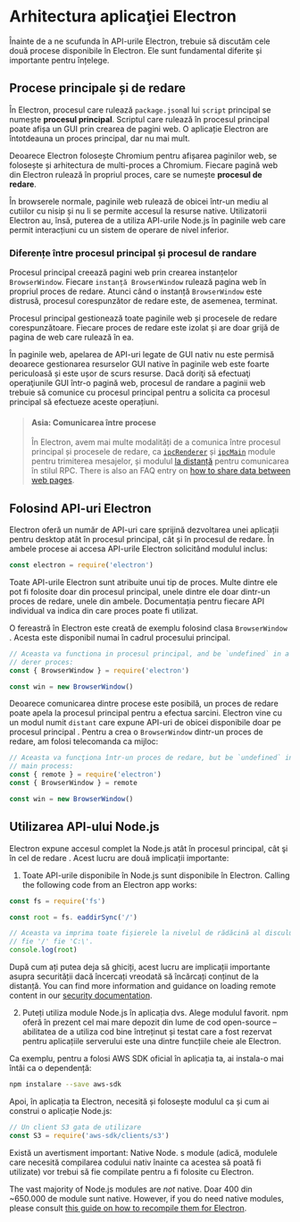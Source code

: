 # Arhitectura aplicaţiei Electron

Înainte de a ne scufunda în API-urile Electron, trebuie să discutăm cele două procese disponibile în Electron. Ele sunt fundamental diferite și importante pentru înțelege.

## Procese principale și de redare

În Electron, procesul care rulează `package.json`al lui `script` principal se numește __procesul principal__. Scriptul care rulează în procesul principal poate afișa un GUI prin crearea de pagini web. O aplicație Electron are întotdeauna un proces principal, dar nu mai mult.

Deoarece Electron folosește Chromium pentru afișarea paginilor web, se folosește și arhitectura de multi-proces a Chromium. Fiecare pagină web din Electron rulează în propriul proces, care se numește __procesul de redare__.

În browserele normale, paginile web rulează de obicei într-un mediu al cutiilor cu nisip și nu li se permite accesul la resurse native. Utilizatorii Electron au, însă, puterea de a utiliza API-urile Node.js în paginile web care permit interacțiuni cu un sistem de operare de nivel inferior.

### Diferențe între procesul principal și procesul de randare

Procesul principal creează pagini web prin crearea instanțelor `BrowserWindow`. Fiecare `instanță BrowserWindow` rulează pagina web în propriul proces de redare. Atunci când o instanță `BrowserWindow` este distrusă, procesul corespunzător de redare este, de asemenea, terminat.

Procesul principal gestionează toate paginile web și procesele de redare corespunzătoare. Fiecare proces de redare este izolat și are doar grijă de pagina de web care rulează în ea.

În paginile web, apelarea de API-uri legate de GUI nativ nu este permisă deoarece gestionarea resurselor GUI native în paginile web este foarte periculoasă și este ușor de scurs resurse. Dacă doriţi să efectuaţi operaţiunile GUI într-o pagină web, procesul de randare a paginii web trebuie să comunice cu procesul principal pentru a solicita ca procesul principal să efectueze aceste operațiuni.

> #### Asia: Comunicarea între procese
> 
> În Electron, avem mai multe modalități de a comunica între procesul principal și procesele de redare, ca [`ipcRenderer`](../api/ipc-renderer.md) și [`ipcMain`](../api/ipc-main.md) module pentru trimiterea mesajelor, și modulul [la distanță](../api/remote.md) pentru comunicarea în stilul RPC. There is also an FAQ entry on [how to share data between web pages][share-data].

## Folosind API-uri Electron

Electron oferă un număr de API-uri care sprijină dezvoltarea unei aplicații pentru desktop atât în procesul principal, cât și în procesul de redare. În ambele procese ai accesa API-urile Electron solicitând modulul inclus:

```javascript
const electron = require('electron')
```

Toate API-urile Electron sunt atribuite unui tip de proces. Multe dintre ele pot fi folosite doar din procesul principal, unele dintre ele doar dintr-un proces de redare, unele din ambele. Documentația pentru fiecare API individual va indica din care proces poate fi utilizat.

O fereastră în Electron este creată de exemplu folosind clasa `BrowserWindow` . Acesta este disponibil numai în cadrul procesului principal.

```javascript
// Aceasta va functiona in procesul principal, and be `undefined` in a
// derer proces:
const { BrowserWindow } = require('electron')

const win = new BrowserWindow()
```

Deoarece comunicarea dintre procese este posibilă, un proces de redare poate apela la procesul principal pentru a efectua sarcini. Electron vine cu un modul numit `distant` care expune API-uri de obicei disponibile doar pe procesul principal . Pentru a crea o `BrowserWindow` dintr-un proces de redare, am folosi telecomanda ca mijloc:

```javascript
// Aceasta va funcţiona într-un proces de redare, but be `undefined` in the
// main process:
const { remote } = require('electron')
const { BrowserWindow } = remote

const win = new BrowserWindow()
```

## Utilizarea API-ului Node.js

Electron expune accesul complet la Node.js atât în procesul principal, cât şi în cel de redare . Acest lucru are două implicații importante:

1) Toate API-urile disponibile în Node.js sunt disponibile în Electron. Calling the following code from an Electron app works:

```javascript
const fs = require('fs')

const root = fs. eaddirSync('/')

// Aceasta va imprima toate fișierele la nivelul de rădăcină al discului,
// fie '/' fie 'C:\'.
console.log(root)
```

După cum ați putea deja să ghiciți, acest lucru are implicații importante asupra securității dacă încercați vreodată să încărcați conținut de la distanță. You can find more information and guidance on loading remote content in our [security documentation][security].

2) Puteți utiliza module Node.js în aplicația dvs. Alege modulul favorit. npm oferă în prezent cel mai mare depozit din lume de cod open-source – abilitatea de a utiliza cod bine întreținut și testat care a fost rezervat pentru aplicațiile serverului este una dintre funcțiile cheie ale Electron.

Ca exemplu, pentru a folosi AWS SDK oficial în aplicația ta, ai instala-o mai întâi ca o dependență:

```sh
npm instalare --save aws-sdk
```

Apoi, în aplicația ta Electron, necesită și folosește modulul ca și cum ai construi o aplicație Node.js:

```javascript
// Un client S3 gata de utilizare
const S3 = require('aws-sdk/clients/s3')
```

Există un avertisment important: Native Node. s module (adică, modulele care necesită compilarea codului nativ înainte ca acestea să poată fi utilizate) vor trebui să fie compilate pentru a fi folosite cu Electron.

The vast majority of Node.js modules are _not_ native. Doar 400 din ~650.000 de module sunt native. However, if you do need native modules, please consult [this guide on how to recompile them for Electron][native-node].

[security]: ./security.md
[native-node]: ./using-native-node-modules.md
[share-data]: ../faq.md#how-to-share-data-between-web-pages

